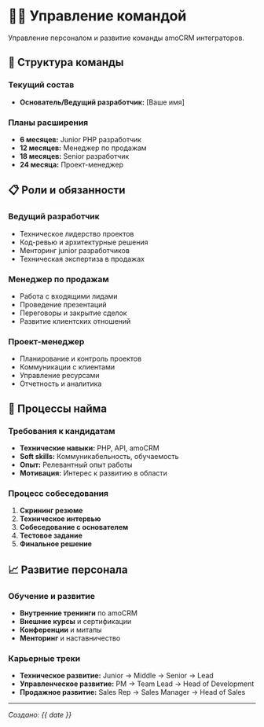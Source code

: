 # 👨‍💼 Управление командой

Управление персоналом и развитие команды amoCRM интеграторов.

## 👥 Структура команды

### Текущий состав
- **Основатель/Ведущий разработчик:** [Ваше имя]

### Планы расширения
- **6 месяцев:** Junior PHP разработчик
- **12 месяцев:** Менеджер по продажам
- **18 месяцев:** Senior разработчик
- **24 месяца:** Проект-менеджер

## 📋 Роли и обязанности

### Ведущий разработчик
- Техническое лидерство проектов
- Код-ревью и архитектурные решения
- Менторинг junior разработчиков
- Техническая экспертиза в продажах

### Менеджер по продажам
- Работа с входящими лидами
- Проведение презентаций
- Переговоры и закрытие сделок
- Развитие клиентских отношений

### Проект-менеджер
- Планирование и контроль проектов
- Коммуникации с клиентами
- Управление ресурсами
- Отчетность и аналитика

## 🎯 Процессы найма

### Требования к кандидатам
- **Технические навыки:** PHP, API, amoCRM
- **Soft skills:** Коммуникабельность, обучаемость
- **Опыт:** Релевантный опыт работы
- **Мотивация:** Интерес к развитию в области

### Процесс собеседования
1. **Скрининг резюме**
2. **Техническое интервью**
3. **Собеседование с основателем**
4. **Тестовое задание**
5. **Финальное решение**

## 📈 Развитие персонала

### Обучение и развитие
- **Внутренние тренинги** по amoCRM
- **Внешние курсы** и сертификации
- **Конференции** и митапы
- **Менторинг** и наставничество

### Карьерные треки
- **Техническое развитие:** Junior → Middle → Senior → Lead
- **Управленческое развитие:** PM → Team Lead → Head of Development
- **Продажное развитие:** Sales Rep → Sales Manager → Head of Sales

---
*Создано: {{ date }}*
